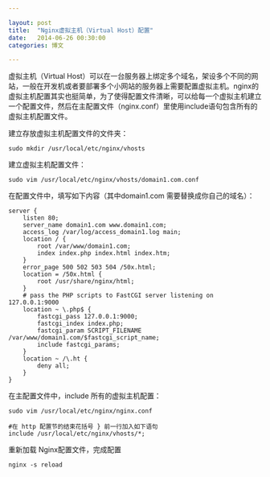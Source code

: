 ```yaml
---

layout: post
title:  "Nginx虚拟主机（Virtual Host）配置"
date:   2014-06-26 00:30:00
categories: 博文

---
```



虚拟主机（Virtual Host）可以在一台服务器上绑定多个域名，架设多个不同的网站，一般在开发机或者要部署多个小网站的服务器上需要配置虚拟主机。nginx的虚拟主机配置其实也挺简单，为了使得配置文件清晰，可以给每一个虚拟主机建立一个配置文件，然后在主配置文件（nginx.conf）里使用include语句包含所有的虚拟主机配置文件。

建立存放虚拟主机配置文件的文件夹：

	sudo mkdir /usr/local/etc/nginx/vhosts
	
建立虚拟主机配置文件：

	sudo vim /usr/local/etc/nginx/vhosts/domain1.com.conf

在配置文件中，填写如下内容（其中domain1.com 需要替换成你自己的域名）：

    server {
        listen 80;
        server_name domain1.com www.domain1.com;
        access_log /var/log/access_domain1.log main;
        location / {
        	root /var/www/domain1.com;
        	index index.php index.html index.htm;
        }
        error_page 500 502 503 504 /50x.html;
        location = /50x.html {
        	root /usr/share/nginx/html;
        }
        # pass the PHP scripts to FastCGI server listening on 127.0.0.1:9000
        location ~ \.php$ {
        	fastcgi_pass 127.0.0.1:9000;
        	fastcgi_index index.php;
        	fastcgi_param SCRIPT_FILENAME /var/www/domain1.com/$fastcgi_script_name;
        	include fastcgi_params;
        }
        location ~ /\.ht {
        	deny all;
        }
    }
    
在主配置文件中，include 所有的虚拟主机配置：

	sudo vim /usr/local/etc/nginx/nginx.conf
	
	#在 http 配置节的结束花括号 } 前一行加入如下语句
    include /usr/local/etc/nginx/vhosts/*;

重新加载 Nginx配置文件，完成配置

	nginx -s reload